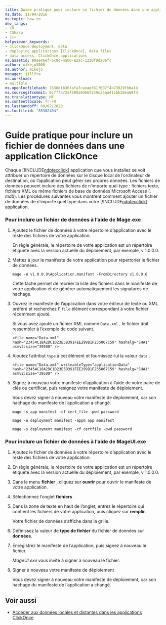 ```yaml
---
title: Guide pratique pour inclure un fichier de données dans une application ClickOnce | Microsoft Docs
ms.date: 11/04/2016
ms.topic: how-to
dev_langs:
- VB
- CSharp
- C++
helpviewer_keywords:
- ClickOnce deployment, data
- deploying applications [ClickOnce], data files
- data access, ClickOnce applications
ms.assetid: 89ee46ef-bc8c-4ab0-a2ac-1220f9da06fc
author: mikejo5000
ms.author: mikejo
manager: jillfra
ms.workload:
- multiple
ms.openlocfilehash: 7630d1b363afa7caeae361f607f4b73929fbba1b
ms.sourcegitcommit: 6cfffa72af599a9d667249caaaa411bb28ea69fd
ms.translationtype: MT
ms.contentlocale: fr-FR
ms.lasthandoff: 09/02/2020
ms.locfileid: "85382404"
---
```

# <a name="how-to-include-a-data-file-in-a-clickonce-application"></a>Guide pratique pour inclure un fichier de données dans une application ClickOnce
Chaque [!INCLUDE[ndptecclick](../deployment/includes/ndptecclick_md.md)] application que vous installez se voit attribuer un répertoire de données sur le disque local de l’ordinateur de destination, où l’application peut gérer ses propres données. Les fichiers de données peuvent inclure des fichiers de n’importe quel type : fichiers texte, fichiers XML ou même fichiers de base de données Microsoft Access (*. mdb*). Les procédures suivantes vous montrent comment ajouter un fichier de données de n’importe quel type dans votre [!INCLUDE[ndptecclick](../deployment/includes/ndptecclick_md.md)] application.

### <a name="to-include-a-data-file-by-using-mageexe"></a>Pour inclure un fichier de données à l’aide de Mage.exe

1. Ajoutez le fichier de données à votre répertoire d’application avec le reste des fichiers de votre application.

    En règle générale, le répertoire de votre application est un répertoire étiqueté avec la version actuelle du déploiement, par exemple, v 1.0.0.0.

2. Mettez à jour le manifeste de votre application pour répertorier le fichier de données.

    `mage -u v1.0.0.0\Application.manifest -FromDirectory v1.0.0.0`

    Cette tâche permet de recréer la liste des fichiers dans le manifeste de votre application et de générer automatiquement les signatures de hachage.

3. Ouvrez le manifeste de l’application dans votre éditeur de texte ou XML préféré et recherchez l' `file` élément correspondant à votre fichier récemment ajouté.

    Si vous avez ajouté un fichier XML nommé `Data.xml` , le fichier doit ressembler à l’exemple de code suivant.

   `<file name="Data.xml" hash="23454C18A2DC1D23E5B391FEE299B1F235067C59" hashalg="SHA1" asmv2:size="39500" />`

4. Ajoutez l’attribut `type` à cet élément et fournissez-lui la valeur `data` .

   `<file name="Data.xml" writeableType="applicationData" hash="23454C18A2DC1D23E5B391FEE299B1F235067C59" hashalg="SHA1" asmv2:size="39500" />`

5. Signez à nouveau votre manifeste d’application à l’aide de votre paire de clés ou certificat, puis resignez votre manifeste de déploiement.

    Vous devez signer à nouveau votre manifeste de déploiement, car son hachage du manifeste de l’application a changé.

    `mage -s app manifest -cf cert_file -pwd password`

    `mage -u deployment manifest -appm app manifest`

    `mage -s deployment manifest -cf certfile -pwd password`

### <a name="to-include-a-data-file-by-using-mageuiexe"></a>Pour inclure un fichier de données à l’aide de MageUI.exe

1. Ajoutez le fichier de données à votre répertoire d’application avec le reste des fichiers de votre application.

2. En règle générale, le répertoire de votre application est un répertoire étiqueté avec la version actuelle du déploiement, par exemple, v 1.0.0.0.

3. Dans le menu **fichier** , cliquez sur **ouvrir** pour ouvrir le manifeste de votre application.

4. Sélectionnez l’onglet **fichiers** .

5. Dans la zone de texte en haut de l’onglet, entrez le répertoire qui contient les fichiers de votre application, puis cliquez sur **remplir**.

     Votre fichier de données s’affiche dans la grille.

6. Définissez la valeur de **type de fichier** du fichier de données sur **données**.

7. Enregistrez le manifeste de l’application, puis signez à nouveau le fichier.

     *MageUI.exe* vous invite à signer à nouveau le fichier.

8. Signer à nouveau votre manifeste de déploiement

     Vous devez signer à nouveau votre manifeste de déploiement, car son hachage du manifeste de l’application a changé.

## <a name="see-also"></a>Voir aussi
- [Accéder aux données locales et distantes dans les applications ClickOnce](../deployment/accessing-local-and-remote-data-in-clickonce-applications.md)